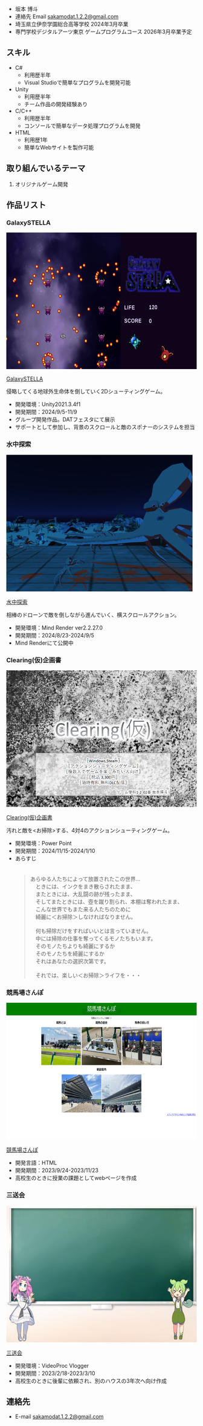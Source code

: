 - 坂本 博斗
- 連絡先 Email [sakamodat.1.2.2@gmail.com](sakamodat.1.2.2@gmail.com)
- 埼玉県立伊奈学園総合高等学校 2024年3月卒業
- 専門学校デジタルアーツ東京 ゲームプログラムコース 2026年3月卒業予定

## スキル
- C#
  - 利用歴半年
  - Visual Studioで簡単なプログラムを開発可能
- Unity
  - 利用歴半年
  - チーム作品の開発経験あり
- C/C++
  - 利用歴半年
  - コンソールで簡単なデータ処理プログラムを開発
- HTML
  - 利用歴1年
  - 簡単なWebサイトを製作可能

## 取り組んでいるテーマ
1. オリジナルゲーム開発

## 作品リスト

### GalaxySTELLA
<img src="images/galaxy2.png" alt="Wall Walker" style="height: 360px">

[GalaxySTELLA](リンク)

侵略してくる地球外生命体を倒していく2Dシューティングゲーム。

- 開発環境：Unity2021.3.4f1
- 開発期間：2024/9/5-11/9
- グループ開発作品。DATフェスタにて展示
- サポートとして参加し、背景のスクロールと敵のスポナーのシステムを担当

### 水中探索
<img src="images/underwater.png" alt="水中探索" style="height: 360px">

[水中探索](リンク)

相棒のドローンで敵を倒しながら進んでいく、横スクロールアクション。

- 開発環境：Mind Render ver2.2.27.0
- 開発期間：2024/8/23-2024/9/5
- Mind Renderにて公開中

### Clearing(仮)企画書
<img src="images/Clearing.png" alt="Clearing(仮)企画書" style="height: 360px">

[Clearing(仮)企画書](リンク)

汚れと敵を<お掃除>する、4対4のアクションシューティングゲーム。

- 開発環境：Power Point
- 開発期間：2024/11/15-2024/1/10
- あらすじ<br>
　<blockquote>あらゆる人たちによって放置されたこの世界…<br>
　ときには、インクをまき散らされたまま、<br>
　またときには、大乱闘の跡が残ったまま、<br>
　そしてまたときには、壺を蹴り割られ、本棚は奪われたまま、<br>
　こんな世界でもまた来る人たちのために<br>
　綺麗に＜お掃除＞しなければなりません。<br><br>
　何も掃除だけをすればいいとは言っていません。<br>
　中には掃除の仕事を奪ってくるモノたちもいます。<br>
　そのモノたちよりも綺麗にするか<br>
　そのモノたちを綺麗にするか<br>
　それはあなたの選択次第です。<br><br>
　それでは、楽しい＜お掃除＞ライフを・・・<br></blockquote>


### 競馬場さんぽ
<img src="images/keiba.png" alt="競馬場さんぽ" style="height: 360px">

[競馬場さんぽ](file:///C:/Users/gp0/Documents/ProjectSaka/saka%E3%81%AEHighSchool/web%E3%83%9A%E3%83%BC%E3%82%B8/0204sakamoto/index.html)

- 開発言語：HTML
- 開発期間：2023/9/24-2023/11/23
- 高校生のときに授業の課題としてwebページを作成

### 三送会
<img src="images/sannsoukai.png" alt="三送会" style="height: 360px">

[三送会](リンク)

- 開発環境：VideoProc Vlogger
- 開発期間：2023/2/18-2023/3/10
- 高校生のときに後輩に依頼され、別のハウスの3年次へ向け作成


## 連絡先
- E-mail [sakamodat.1.2.2@gmail.com](sakamodat.1.2.2@gmail.com)